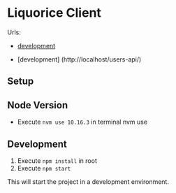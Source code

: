 # Liquorice Client

Urls:
- [development](http://localhost/users-api)

- [development] (http://localhost/users-api/)

## Setup

## Node Version
- Execute `nvm use 10.16.3` in terminal
nvm use
## Development
1. Execute `npm install` in root
2. Execute `npm start`

This will start the project in a development environment.
